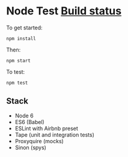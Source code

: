 # Node Test [Build status](https://circleci.com/gh/bobvortix/s-node-test.svg?style=shield)

To get started:

`npm install`

Then:

`npm start`

To test:

`npm test`

## Stack

* Node 6
* ES6 (Babel)
* ESLint with Airbnb preset
* Tape (unit and integration tests)
* Proxyquire (mocks)
* Sinon (spys)
